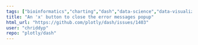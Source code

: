 ```yaml
---
tags: ["bioinformatics","charting","dash","data-science","data-visualization","finance","flask","gui-framework","julia","jupyter","modeling","plotly","plotly-dash","productivity","python","r","react","rstats","technical-computing","web-app"]
title: "An 'x' button to close the error messages popup"
html_url: "https://github.com/plotly/dash/issues/1403"
user: "chriddyp"
repo: "plotly/dash"
---
```


